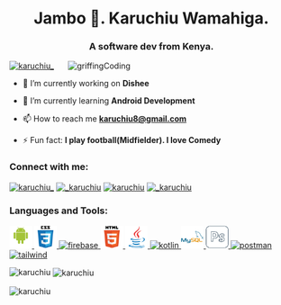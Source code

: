 <h1 align="center">Jambo 👋. Karuchiu Wamahiga.</h1>
<h3 align="center">A software dev from Kenya.</h3>
<img align="right" alt="griffingCoding" width="400" src="https://media.tenor.com/yiaAYqLlJfoAAAAC/software-engineer-develop.gif">

[comment]: <img align="right" alt="griffingCoding" width="200" src="https://media.tenor.com/fJAoBHWymY4AAAAC/do-not-touch-it-programmer.gif">
[comment]: <img align="right" alt="griffingCoding" width="200" src="https://media.tenor.com/pDcT0vYOdckAAAAC/coding-3lines.gif">
[comment]: <img align="right" alt="griffingCoding" width="200" src="https://media.tenor.com/bQCHJwgCNuMAAAAC/kitten-cat.gif">

<p align="left"> <a href="https://twitter.com/karuchiu_" target="blank"><img src="https://img.shields.io/twitter/follow/karuchiu_?logo=twitter&style=for-the-badge" alt="karuchiu_" /></a> </p>

- 🔭 I’m currently working on **Dishee**

- 🌱 I’m currently learning **Android Development**

- 📫 How to reach me **karuchiu8@gmail.com**

- ⚡ Fun fact: **I play football(Midfielder). I love Comedy**

<h3 align="left">Connect with me:</h3>
<p align="left">
<a href="https://twitter.com/karuchiu_" target="blank"><img align="center" src="https://raw.githubusercontent.com/rahuldkjain/github-profile-readme-generator/master/src/images/icons/Social/twitter.svg" alt="karuchiu_" height="30" width="40" /></a>
<a href="https://instagram.com/_karuchiu" target="blank"><img align="center" src="https://raw.githubusercontent.com/rahuldkjain/github-profile-readme-generator/master/src/images/icons/Social/instagram.svg" alt="_karuchiu" height="30" width="40" /></a>
<a href="https://www.youtube.com/c/karuchiu" target="blank"><img align="center" src="https://raw.githubusercontent.com/rahuldkjain/github-profile-readme-generator/master/src/images/icons/Social/youtube.svg" alt="karuchiu" height="30" width="40" /></a>
<a href="https://discord.gg/_karuchiu" target="blank"><img align="center" src="https://raw.githubusercontent.com/rahuldkjain/github-profile-readme-generator/master/src/images/icons/Social/discord.svg" alt="_karuchiu" height="30" width="40" /></a>
</p>

<h3 align="left">Languages and Tools:</h3>
<p align="left">
  <a href="https://developer.android.com" target="_blank" rel="noreferrer"> 
    <img src="https://raw.githubusercontent.com/devicons/devicon/master/icons/android/android-original-wordmark.svg" alt="android" width="40" height="40"/> 
  </a> 
  <a href="https://www.w3schools.com/css/" target="_blank" rel="noreferrer"> 
    <img src="https://raw.githubusercontent.com/devicons/devicon/master/icons/css3/css3-original-wordmark.svg" alt="css3" width="40" height="40"/> 
  </a>  
  <a href="https://firebase.google.com/" target="_blank" rel="noreferrer"> 
    <img src="https://www.vectorlogo.zone/logos/firebase/firebase-icon.svg" alt="firebase" width="40" height="40"/> 
  </a> 
  <a href="https://www.w3.org/html/" target="_blank" rel="noreferrer"> 
    <img src="https://raw.githubusercontent.com/devicons/devicon/master/icons/html5/html5-original-wordmark.svg" alt="html5" width="40" height="40"/> 
  </a> 
  <a href="https://www.java.com" target="_blank" rel="noreferrer"> 
    <img src="https://raw.githubusercontent.com/devicons/devicon/master/icons/java/java-original.svg" alt="java" width="40" height="40"/> 
  </a> 
  <a href="https://kotlinlang.org" target="_blank" rel="noreferrer"> 
    <img src="https://www.vectorlogo.zone/logos/kotlinlang/kotlinlang-icon.svg" alt="kotlin" width="40" height="40"/> 
  </a> 
  <a href="https://www.mysql.com/" target="_blank" rel="noreferrer"> 
    <img src="https://raw.githubusercontent.com/devicons/devicon/master/icons/mysql/mysql-original-wordmark.svg" alt="mysql" width="40" height="40"/> 
  </a> 
  <a href="https://www.photoshop.com/en" target="_blank" rel="noreferrer"> 
    <img src="https://raw.githubusercontent.com/devicons/devicon/master/icons/photoshop/photoshop-line.svg" alt="photoshop" width="40" height="40"/> 
  </a> 
  <a href="https://postman.com" target="_blank" rel="noreferrer"> 
    <img src="https://www.vectorlogo.zone/logos/getpostman/getpostman-icon.svg" alt="postman" width="40" height="40"/> 
  </a> 
  <a href="https://tailwindcss.com/" target="_blank" rel="noreferrer"> 
    <img src="https://www.vectorlogo.zone/logos/tailwindcss/tailwindcss-icon.svg" alt="tailwind" width="40" height="40"/> 
  </a> 
</p>

<p><img align="left" src="https://github-readme-stats.vercel.app/api/top-langs?username=karuchiu&show_icons=true&locale=en&layout=compact" alt="karuchiu" /></p>
<p>&nbsp;<img align="center" src="https://github-readme-stats.vercel.app/api?username=karuchiu&show_icons=true&locale=en" alt="karuchiu" /></p>
<p><img align="center" src="https://github-readme-streak-stats.herokuapp.com/?user=karuchiu&" alt="karuchiu" /></p>
